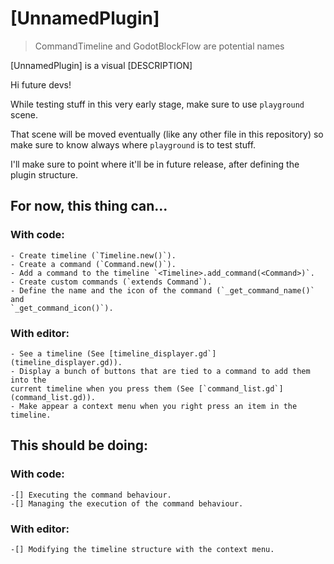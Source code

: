 # [UnnamedPlugin]

> CommandTimeline and GodotBlockFlow are potential names

<!-- Gosh, somebody help me here, I have no words for now -->
[UnnamedPlugin] is a visual [DESCRIPTION]

Hi future devs!

While testing stuff in this very early stage, make sure to use `playground` scene.

That scene will be moved eventually (like any other file in this repository)
so make sure to know always where `playground` is to test stuff.

I'll make sure to point where it'll be in future release, after defining the
plugin structure.

## For now, this thing can...
### With code:
	- Create timeline (`Timeline.new()`).
	- Create a command (`Command.new()`).
	- Add a command to the timeline `<Timeline>.add_command(<Command>)`.
	- Create custom commands (`extends Command`).
	- Define the name and the icon of the command (`_get_command_name()` and
	`_get_command_icon()`).

### With editor:
	- See a timeline (See [timeline_displayer.gd`](timeline_displayer.gd)).
	- Display a bunch of buttons that are tied to a command to add them into the
	current timeline when you press them (See [`command_list.gd`](command_list.gd)).
	- Make appear a context menu when you right press an item in the timeline.

## This should be doing:
### With code:
	-[] Executing the command behaviour.
	-[] Managing the execution of the command behaviour.
### With editor:
	-[] Modifying the timeline structure with the context menu.
